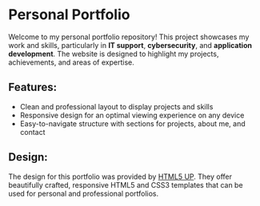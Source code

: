 # Personal Portfolio

Welcome to my personal portfolio repository! This project showcases my work and skills, particularly in **IT support**, **cybersecurity**, and **application development**. The website is designed to highlight my projects, achievements, and areas of expertise.

## Features:
- Clean and professional layout to display projects and skills
- Responsive design for an optimal viewing experience on any device
- Easy-to-navigate structure with sections for projects, about me, and contact

## Design:
The design for this portfolio was provided by [HTML5 UP](https://html5up.net). They offer beautifully crafted, responsive HTML5 and CSS3 templates that can be used for personal and professional portfolios.

